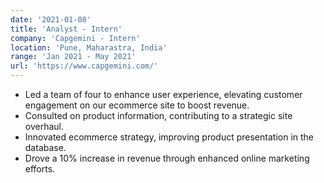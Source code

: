 ```yaml
---
date: '2021-01-08'
title: 'Analyst - Intern'
company: 'Capgemini - Intern'
location: 'Pune, Maharastra, India'
range: 'Jan 2021 - May 2021'
url: 'https://www.capgemini.com/'
---
```



- Led a team of four to enhance user experience, elevating customer engagement on our ecommerce site to boost revenue. 
- Consulted on product information, contributing to a strategic site overhaul.
- Innovated ecommerce strategy, improving product presentation in the database.
- Drove a 10% increase in revenue through enhanced online marketing efforts. 
